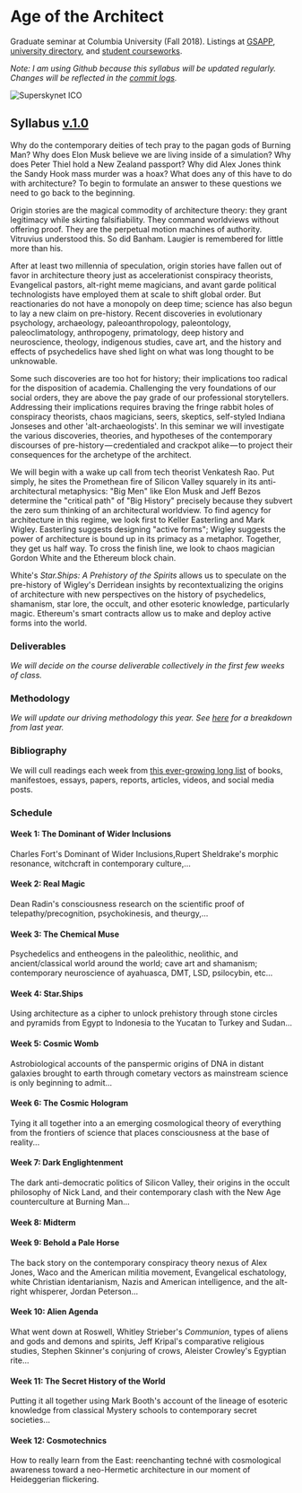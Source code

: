 # Age of the Architect
Graduate seminar at Columbia University (Fall 2018). Listings at [GSAPP](https://www.arch.columbia.edu/courses/72646-1635-age-of-the-architect), [university directory](http://www.columbia.edu/cu/bulletin/uwb/subj/ARCH/A6752-20173-001/), and [student courseworks](https://courseworks2.columbia.edu/courses/sis_course_id:ARCHA6752_001_2017_3/assignments/syllabus).

*Note: I am using Github because this syllabus will be updated regularly. Changes will be reflected in the [commit logs](https://github.com/troyth/age-of-the-architect/commits/master).*

![Superskynet ICO](/assets/superskynetICO.jpg)

## Syllabus [v.1.0](https://github.com/troyth/age-of-the-architect/versions.md)

Why do the contemporary deities of tech pray to the pagan gods of Burning Man? Why does Elon Musk believe we are living inside of a simulation? Why does Peter Thiel hold a New Zealand passport? Why did Alex Jones think the Sandy Hook mass murder was a hoax? What does any of this have to do with architecture? To begin to formulate an answer to these questions we need to go back to the beginning.

Origin stories are the magical commodity of architecture theory: they grant legitimacy while skirting falsifiability. They command worldviews without offering proof. They are the perpetual motion machines of authority. Vitruvius understood this. So did Banham. Laugier is remembered for little more than his.

After at least two millennia of speculation, origin stories have fallen out of favor in architecture theory just as accelerationist conspiracy theorists, Evangelical pastors, alt-right meme magicians, and avant garde political technologists have employed them at scale to shift global order. But reactionaries do not have a monopoly on deep time; science has also begun to lay a new claim on pre-history. Recent discoveries in evolutionary psychology, archaeology, paleoanthropology, paleontology, paleoclimatology, anthropogeny, primatology, deep history and neuroscience, theology, indigenous studies, cave art, and the history and effects of psychedelics have shed light on what was long thought to be unknowable.

Some such discoveries are too hot for history; their implications too radical for the disposition of academia. Challenging the very foundations of our social orders, they are above the pay grade of our professional storytellers. Addressing their implications requires braving the fringe rabbit holes of conspiracy theorists, chaos magicians, seers, skeptics, self-styled Indiana Jonseses and other 'alt-archaeologists'. In this seminar we will investigate the various discoveries, theories, and hypotheses of the contemporary discourses of pre-history — credentialed and crackpot alike — to project their consequences for the archetype of the architect.

We will begin with a wake up call from tech theorist Venkatesh Rao. Put simply, he sites the Promethean fire of Silicon Valley squarely in its anti-architectural metaphysics: "Big Men" like Elon Musk and Jeff Bezos determine the "critical path" of "Big History" precisely because they subvert the zero sum thinking of an architectural worldview. To find agency for architecture in this regime, we look first to Keller Easterling and Mark Wigley. Easterling suggests designing "active forms"; Wigley suggests the power of architecture is bound up in its primacy as a metaphor. Together, they get us half way. To cross the finish line, we look to chaos magician Gordon White and the Ethereum block chain.

White's *Star.Ships: A Prehistory of the Spirits* allows us to speculate on the pre-history of Wigley's Derridean insights by recontextualizing the origins of architecture with new perspectives on the history of psychedelics, shamanism, star lore, the occult, and other esoteric knowledge, particularly magic. Ethereum's smart contracts allow us to make and deploy active forms into the world.

### Deliverables
*We will decide on the course deliverable collectively in the first few weeks of class.*

### Methodology
*We will update our driving methodology this year. See [here]() for a breakdown from last year.*

### Bibliography
We will cull readings each week from [this ever-growing long list](bibliography.md) of books, manifestoes, essays, papers, reports, articles, videos, and social media posts.

### Schedule
#### Week 1: The Dominant of Wider Inclusions
Charles Fort's Dominant of Wider Inclusions,Rupert Sheldrake's morphic resonance, witchcraft in contemporary culture,...

#### Week 2: Real Magic
Dean Radin's consciousness research on the scientific proof of telepathy/precognition, psychokinesis, and theurgy,...

#### Week 3: The Chemical Muse
Psychedelics and entheogens in the paleolithic, neolithic, and ancient/classical world around the world; cave art and shamanism; contemporary neuroscience of ayahuasca, DMT, LSD, psilocybin, etc...

#### Week 4: Star.Ships
Using architecture as a cipher to unlock prehistory through stone circles and pyramids from Egypt to Indonesia to the Yucatan to Turkey and Sudan...

#### Week 5: Cosmic Womb
Astrobiological accounts of the panspermic origins of DNA in distant galaxies brought to earth through cometary vectors as mainstream science is only beginning to admit...

#### Week 6: The Cosmic Hologram
Tying it all together into a an emerging cosmological theory of everything from the frontiers of science that places consciousness at the base of reality...

#### Week 7: Dark Englightenment
The dark anti-democratic politics of Silicon Valley, their origins in the occult philosophy of Nick Land, and their contemporary clash with the New Age counterculture at Burning Man...

#### Week 8: Midterm

#### Week 9: Behold a Pale Horse
The back story on the contemporary conspiracy theory nexus of Alex Jones, Waco and the American militia movement, Evangelical eschatology, white Christian identarianism, Nazis and American intelligence, and the alt-right whisperer, Jordan Peterson...

#### Week 10: Alien Agenda
What went down at Roswell, Whitley Strieber's *Communion*, types of aliens and gods and demons and spirits, Jeff Kripal's comparative religious studies, Stephen Skinner's conjuring of crows, Aleister Crowley's Egyptian rite...

#### Week 11: The Secret History of the World
Putting it all together using Mark Booth's account of the lineage of esoteric knowledge from classical Mystery schools to contemporary secret societies...

#### Week 12: Cosmotechnics
How to really learn from the East: reenchanting techné with cosmological awareness toward a neo-Hermetic architecture in our moment of Heideggerian flickering.
